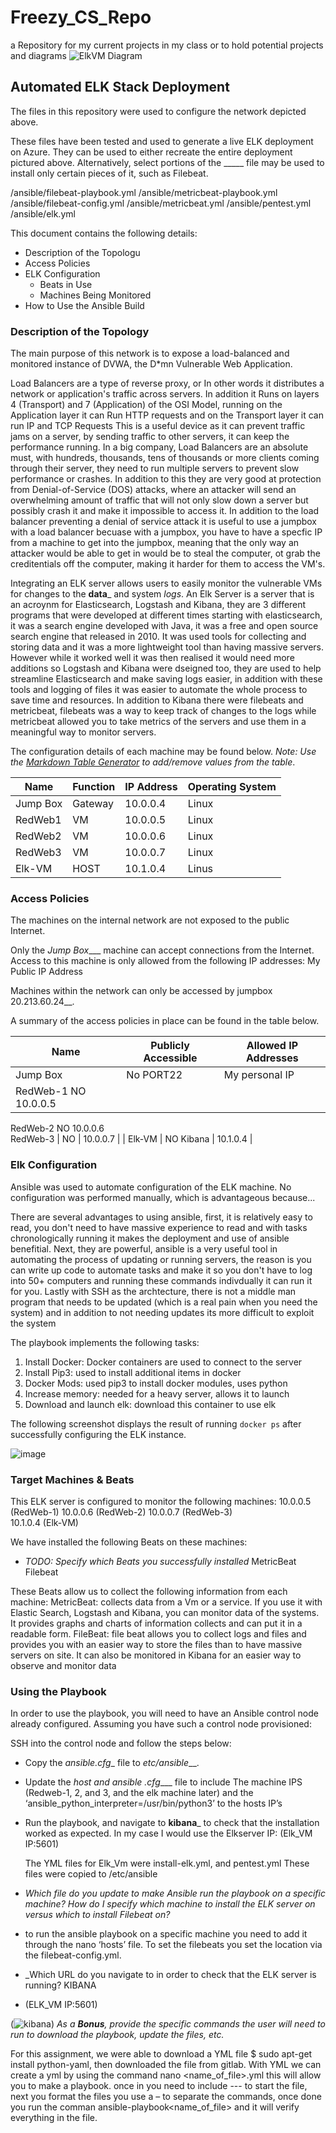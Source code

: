 # Freezy_CS_Repo
a Repository for my current projects in my class or to hold potential projects and diagrams
![ElkVM Diagram](https://github.com/MrFreeze64/Freezy_CS_Repo/blob/main/VM-Diagrams/Elk_VM%20Diagram.PNG)

## Automated ELK Stack Deployment

The files in this repository were used to configure the network depicted above.


These files have been tested and used to generate a live ELK deployment on Azure. They can be used to either recreate the entire deployment pictured above. Alternatively, select portions of the _____ file may be used to install only certain pieces of it, such as Filebeat.

/ansible/filebeat-playbook.yml
/ansible/metricbeat-playbook.yml
/ansible/filebeat-config.yml
/ansible/metricbeat.yml
/ansible/pentest.yml
/ansible/elk.yml

This document contains the following details:
- Description of the Topologu
- Access Policies
- ELK Configuration
  - Beats in Use
  - Machines Being Monitored
- How to Use the Ansible Build


### Description of the Topology

The main purpose of this network is to expose a load-balanced and monitored instance of DVWA, the D*mn Vulnerable Web Application.

Load Balancers are a type of reverse proxy, or In other words it distributes a network or application's traffic across servers. In addition it Runs on layers 4 (Transport) and 7 (Application) of the OSI Model, running on the Application layer it can Run HTTP requests and on the Transport layer it can run IP and TCP Requests  This is a useful device as it can prevent traffic jams on a server, by sending traffic to other servers, it can keep the performance running.  In a big company, Load Balancers are an absolute must, with hundreds, thousands, tens of thousands or more clients coming through their server, they need to run multiple servers to prevent slow performance or crashes.  In addition to this they are very good at protection from Denial-of-Service (DOS) attacks, where an attacker will send an overwhelming amount of traffic that will not only slow down a server but possibly crash it and make it impossible to access it.  In addition to the load balancer preventing a denial of service attack it is useful to use a jumpbox with a load balancer becuase with a jumpbox, you have to have a specfic IP from a machine to get into the jumpbox, meaning that the only way an attacker would be able to get in would be to steal the computer, ot grab the creditentials off the computer, making it harder for them to access the VM's.

Integrating an ELK server allows users to easily monitor the vulnerable VMs for changes to the __data___ and system _logs_.
An Elk Server is a server that is an acroynm for Elasticsearch, Logstash and Kibana, they are 3 different programs that were developed at different times starting with elasticsearch, it was a search engine developed with Java, it was a free and open source search engine that released in 2010.  It was used tools for collecting and storing data and it was a more lightweight tool than having massive servers.  However while it worked well it was then realised it would need more additions so Logstash and Kibana were dseigned too, they are used to help streamline Elasticsearch and make saving logs easier, in addition with these tools and logging of files it was easier to automate the whole process to save time and resources. In addition to Kibana there were filebeats and metricbeat, filebeats was a way to keep track of changes to the logs while metricbeat allowed you to take metrics of the servers and use them in a meaningful way to monitor servers.

The configuration details of each machine may be found below.
_Note: Use the [Markdown Table Generator](http://www.tablesgenerator.com/markdown_tables) to add/remove values from the table_.

| Name     | Function | IP Address | Operating System |
|----------|----------|------------|------------------|
| Jump Box | Gateway  | 10.0.0.4   | Linux            |
| RedWeb1    |VM      | 10.0.0.5   | Linux            |
| RedWeb2    |VM      | 10.0.0.6   | Linux            |
| RedWeb3    |VM      | 10.0.0.7   | Linux            |
| Elk-VM     |HOST    | 10.1.0.4   | Linus            |

### Access Policies

The machines on the internal network are not exposed to the public Internet. 

Only the _Jump Box____ machine can accept connections from the Internet. Access to this machine is only allowed from the following IP addresses:
My Public IP Address

Machines within the network can only be accessed by jumpbox 20.213.60.24__.

A summary of the access policies in place can be found in the table below.

| Name     | Publicly Accessible | Allowed IP Addresses |
|----------|---------------------|----------------------|
| Jump Box |  No PORT22          | My personal IP       |
| RedWeb-1    NO                    10.0.0.5
  RedWeb-2    NO                    10.0.0.6   
  RedWeb-3 |  NO                 |  10.0.0.7            |
|  Elk-VM  |  NO  Kibana         |  10.1.0.4            |

### Elk Configuration

Ansible was used to automate configuration of the ELK machine. No configuration was performed manually, which is advantageous because...

There are several advantages to using ansible, first, it is relatively easy to read, you don't need to have massive experience to read and with tasks chronologically running it makes the deployment and use of ansible benefitial. Next, they are powerful, ansible is a very useful tool in automating the process of updating or running servers, the reason is you can write up code to automate tasks and make it so you don't have to log into 50+ computers and running these commands indivdually it can run it for you.  Lastly with SSH as the archtecture, there is not a middle man program that needs to be updated (which is a real pain when you need the system) and in addition to not needing updates its more difficult to exploit the system

The playbook implements the following tasks:
1. Install Docker: Docker containers are used to connect to the server
2. Install Pip3: used to install additional items in docker
3. Docker Mods: used pip3 to install docker modules, uses python
4. Increase memory: needed for a heavy server, allows it to launch
5. Download and launch elk: download this container to use elk

The following screenshot displays the result of running `docker ps` after successfully configuring the ELK instance.

![image](https://user-images.githubusercontent.com/97210115/169726394-38ee123a-5935-407a-9035-c2fc2b7a6116.png)


### Target Machines & Beats
This ELK server is configured to monitor the following machines:
10.0.0.5 (RedWeb-1)
10.0.0.6 (RedWeb-2) 
10.0.0.7 (RedWeb-3)           
10.1.0.4 (Elk-VM)         


We have installed the following Beats on these machines:
- _TODO: Specify which Beats you successfully installed_
MetricBeat
Filebeat

These Beats allow us to collect the following information from each machine:
 MetricBeat: collects data from a Vm or a service. If you use it with Elastic Search, Logstash and Kibana, you can monitor data of the systems.  It provides graphs and charts of information collects and can put it in a readable form.
FileBeat: file beat allows you to collect logs and files and provides you with an easier way to store the files than to have massive servers on site. It can also be monitored in Kibana for an easier way to observe and monitor data 

### Using the Playbook
In order to use the playbook, you will need to have an Ansible control node already configured. Assuming you have such a control node provisioned: 

SSH into the control node and follow the steps below:
- Copy the _ansible.cfg__ file to  _etc/ansible___.
- Update the _host and ansible .cfg____ file to include The machine IPS (Redweb-1, 2, and 3, and the elk machine later) and the ‘ansible_python_interpreter=/usr/bin/python3’ to the hosts IP’s

- Run the playbook, and navigate to __kibana___ to check that the installation worked as expected. In my case I would use the Elkserver IP: (Elk_VM IP:5601)

   The YML files for Elk_Vm were install-elk.yml, and pentest.yml
These files were copied to /etc/ansible

- _Which file do you update to make Ansible run the playbook on a specific machine? How do I specify which machine to install the ELK server on versus which to install Filebeat on?_
- to run the ansible playbook on a specific machine you need to add it through the nano ‘hosts’ file. To set the filebeats you set the location via the filebeat-config.yml. 

- _Which URL do you navigate to in order to check that the ELK server is running? KIBANA 
- (ELK_VM IP:5601)

(![kibana](https://user-images.githubusercontent.com/97210115/169726822-83a683dd-ee75-413b-a2f8-8bea4abbb68b.PNG))
_As a **Bonus**, provide the specific commands the user will need to run to download the playbook, update the files, etc._

For this assignment, we were able to download a YML file $ sudo apt-get install python-yaml, then downloaded the file from gitlab. With YML we can create a yml by using the command nano <name_of_file>.yml this will allow you to make a playbook.  once in you need to include --- to start the file, next you format the files you use a – to separate the commands, once done you run the comman ansible-playbook<name_of_file> and it will verify everything in the file.
